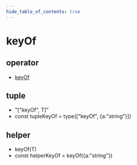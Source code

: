 ```yaml
---
hide_table_of_contents: true
---
```


# keyOf

## operator

- [keyOf](./keyof.md)

## tuple

- "["keyOf", T]" <br/>
- const tupleKeyOf = type(["keyOf", {a:"string"}])<br/>

## helper

- keyOf(T) <br/>
- const helperKeyOf = keyOf({a:"string"})<br/>
